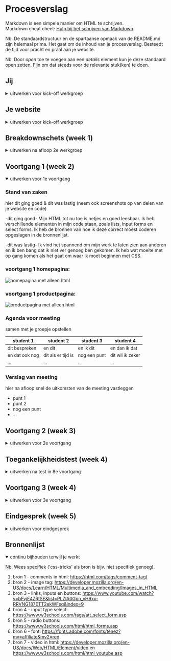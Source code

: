 # Procesverslag
Markdown is een simpele manier om HTML te schrijven.  
Markdown cheat cheet: [Hulp bij het schrijven van Markdown](https://github.com/adam-p/markdown-here/wiki/Markdown-Cheatsheet).

Nb. De standaardstructuur en de spartaanse opmaak van de README.md zijn helemaal prima. Het gaat om de inhoud van je procesverslag. Besteedt de tijd voor pracht en praal aan je website.

Nb. Door *open* toe te voegen aan een *details* element kun je deze standaard open zetten. Fijn om dat steeds voor de relevante stuk(ken) te doen.





## Jij

<details>
<summary>uitwerken voor kick-off werkgroep</summary>

### Auteur:
Jaclyn Karsseboom

#### Je startniveau:
Blauwe piste

#### Je focus:
Responsive?
 
</details>





## Je website

<details>
<summary>uitwerken voor kick-off werkgroep</summary>

### Je opdracht:
https://www.thesill.com/

#### Screenshot(s) van de eerste pagina (small screen): 
Homepagina 
<img src="images/homepage.png" width="375px" alt="homepagina met een overzicht van alle planten">

#### Screenshot(s) van de tweede pagina (small screen):
Productpagina
<img src="images/productpage.png" width="375px" alt="productpagina van een enkel product met een beschrijving van verzorgingstips voor deze plant">
 
</details>




## Breakdownschets (week 1)

<details>
<summary>uitwerken na afloop 2e werkgroep</summary>

### de hele homepagina: 
<img src="images/homepageschets.png" width="375px" alt="breakdown van de hele homepagina">

### de hele productpagina: 
<img src="images/productpageschets.png" width="375px" alt="breakdown van de hele productpagina">

### dynamisch deel (bijv menu): 
<img src="images/dummy-plaatje.jpg" width="375px" alt="breakdown van een dynamisch deel">

### wellicht nog een dynamisch deel (bijv filter): 
<img src="images/dummy-plaatje.jpg" width="375px" alt="breakdown van nog een dynamisch deel">

</details>





## Voortgang 1 (week 2)

<details open>
<summary>uitwerken voor 1e voortgang</summary>

### Stand van zaken
hier dit ging goed & dit was lastig (neem ook screenshots op van delen van je website en code)

-dit ging goed- Mijn HTML tot nu toe is netjes en goed leesbaar. Ik heb verschillende elementen in mijn code staan, zoals lists, input forms en select forms. Ik heb de bronnen van hoe ik deze correct moest coderen opgeslagen in de bronnenlijst.

-dit was lastig- Ik vind het spannend om mijn werk te laten zien aan anderen en ik ben bang dat ik niet ver genoeg ben gekomen. Ik heb wat moeite met op gang komen als het gaat om waar ik moet beginnen met CSS.

### voortgang 1 homepagina: 
<img src="images/voortgang1home.png" width="375px" alt="homepagina met alleen html">

### voortgang 1 productpagina: 
<img src="images/voortgang1product.png" width="375px" alt="productpagina met alleen html">


### Agenda voor meeting
samen met je groepje opstellen

| student 1      | student 2          | student 3    | student 4        |
| ---            | ---                | ---          | ---              |
| dit bespreken  | en dit             | en ik dit    | en dan ik dat    |
| en dat ook nog | dit als er tijd is | nog een punt | dit wil ik zeker |
| ...            | ...                | ...          | ...              |


### Verslag van meeting
hier na afloop snel de uitkomsten van de meeting vastleggen

- punt 1
- punt 2
- nog een punt
- ...

</details>





## Voortgang 2 (week 3)

<details>
<summary>uitwerken voor 2e voortgang</summary>

### Stand van zaken
hier dit ging goed & dit was lastig (neem ook screenshots op van delen van je website en code)


### Agenda voor meeting
samen met je groepje opstellen

| student 1      | student 2          | student 3    | student 4        |
| ---            | ---                | ---          | ---              |
| dit bespreken  | en dit             | en ik dit    | en dan ik dat    |
| en dat ook nog | dit als er tijd is | nog een punt | dit wil ik zeker |
| ...            | ...                | ...          | ...              |


### Verslag van meeting
hier na afloop snel de uitkomsten van de meeting vastleggen

- punt 1
- punt 2
- nog een punt
- ...

</details>





## Toegankelijkheidstest (week 4)

<details>
<summary>uitwerken na test in 8e voortgang</summary>

### Bevindingen
Lijst met je bevindingen die in de test naar voren kwamen:

#### Titel eerste bevinding
Hier korte omschrijving (met indien nodig een afbeelding)

Hier een omschrijving van hoe het opgelost kan worden (met indien nodig een afbeelding)


#### Titel tweede bevinding. 
Hier korte omschrijving (met indien nodig een afbeelding)

Hier een omschrijving van hoe het opgelost kan worden (met indien nodig een afbeelding)


#### Titel volgende bevinding. 
Hier korte omschrijving (met indien nodig een afbeelding)

Hier een omschrijving van hoe het opgelost kan worden (met indien nodig een afbeelding)


#### Titel nog een bevinding. 
Hier korte omschrijving (met indien nodig een afbeelding)

Hier een omschrijving van hoe het opgelost kan worden (met indien nodig een afbeelding)

</details>





## Voortgang 3 (week 4)

<details>
<summary>uitwerken voor 3e voortgang</summary>

### Stand van zaken
hier dit ging goed & dit was lastig (neem ook screenshots op van delen van je website en code)


### Agenda voor meeting
samen met je groepje opstellen

| student 1      | student 2          | student 3    | student 4        |
| ---            | ---                | ---          | ---              |
| dit bespreken  | en dit             | en ik dit    | en dan ik dat    |
| en dat ook nog | dit als er tijd is | nog een punt | dit wil ik zeker |
| ...            | ...                | ...          | ...              |


### Verslag van meeting
hier na afloop snel de uitkomsten van de meeting vastleggen

- punt 1
- punt 2
- nog een punt
- ...

</details>





## Eindgesprek (week 5)

<details>
<summary>uitwerken voor eindgesprek</summary>

### Stand van zaken
hier dit ging goed & dit was lastig (neem ook screenshots op van delen van je website en code)

### Screenshot(s)

hier screenshot(s) van je eindresultaat

</details>





## Bronnenlijst

<details open>
<summary>continu bijhouden terwijl je werkt</summary>

Nb. Wees specifiek ('css-tricks' als bron is bijv. niet specifiek genoeg).

1. bron 1 - comments in html: https://html.com/tags/comment-tag/
2. bron 2 - image tag: https://developer.mozilla.org/en-US/docs/Learn/HTML/Multimedia_and_embedding/Images_in_HTML
3. bron 3 - links, inputs en buttons: https://www.youtube.com/watch?v=bFvjE4ZRtSE&list=PLZlA0Gpn_vH9xx-RRVNG187ETT2ekWFsq&index=9
4. bron 4 - input type select: https://www.w3schools.com/tags/att_select_form.asp
5. bron 5 - radio buttons: https://www.w3schools.com/html/html_forms.asp 
6. bron 6 - font: https://fonts.adobe.com/fonts/tenez?mv=affiliate&mv2=red
7. bron 7 - video in html: https://developer.mozilla.org/en-US/docs/Web/HTML/Element/video en https://www.w3schools.com/html/html_youtube.asp 

</details>
